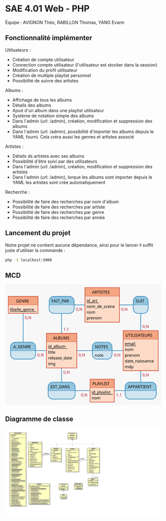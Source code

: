 # SAE 4.01 Web - PHP
Équipe : AVIGNON Théo, RABILLON Thomas, YANG Evann

## Fonctionnalité implémenter

Utilisateurs :
- Création de compte utilisateur
- Connection compte utilisateur (l'utilisateur est stocker dans la session)
- Modification du profil utilisateur
- Création de multiple playlist personnel
- Possibilité de suivre des artistes

Albums :
- Affichage de tous les albums
- Détails des albums
- Ajout d'un album dans une playlist utilisateur
- Système de notation simple des albums
- Dans l'admin (url: /admin), création, modification et suppression des albums
- Dans l'admin (url: /admin), possibilité d'importer les albums depuis le YAML fourni. Cela créra aussi les genres et artistes associé

Artistes :
- Détails ds artistes avec ses albums
- Possibilité d'être suivi par des utilisateurs
- Dans l'admin (url: /admin), création, modification et suppression des artistes
- Dans l'admin (url: /admin), lorque les albums sont importer depuis le YAML les artistes sont crée automatiquement

Recherche :
- Possibilité de faire des recherches par nom d'album
- Possibilité de faire des recherches par artiste
- Possibilité de faire des recherches par genre
- Possibilité de faire des recherches par année

## Lancement du projet

Notre projet ne contient aucune dépendance, ainsi pour le lancer il suffit juste d'utiliser la commande :
```bash
php -S localhost:5000
```

## MCD

<img src="./MCD/MCD.svg">

## Diagramme de classe

<img src="./diagramme_de_classe.png">